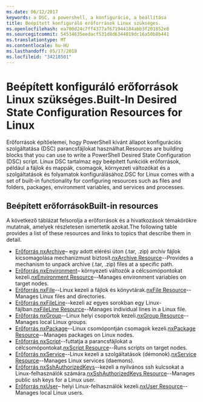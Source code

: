```yaml
---
ms.date: 06/12/2017
keywords: a DSC, a powershell, a konfiguráció, a beállítása
title: Beépített konfiguráló erőforrások Linux szükséges.
ms.openlocfilehash: ea700d24c7ff4377af671944184abb3f201852e8
ms.sourcegitcommit: 54534635eedacf531d8d6344019dc16a50b8b441
ms.translationtype: MT
ms.contentlocale: hu-HU
ms.lasthandoff: 05/17/2018
ms.locfileid: "34218501"
---
```

# <a name="built-in-desired-state-configuration-resources-for-linux"></a><span data-ttu-id="763de-103">Beépített konfiguráló erőforrások Linux szükséges.</span><span class="sxs-lookup"><span data-stu-id="763de-103">Built-In Desired State Configuration Resources for Linux</span></span>

<span data-ttu-id="763de-104">Erőforrások építőelemei, hogy PowerShell kívánt állapot konfigurációs szolgáltatása (DSC) parancsfájlokat használhat.</span><span class="sxs-lookup"><span data-stu-id="763de-104">Resources are building blocks that you can use to write a PowerShell Desired State Configuration (DSC) script.</span></span> <span data-ttu-id="763de-105">Linux DSC tartalmaz egy beépített funkciók erőforrások, például a fájlok és mappák, csomagok, környezeti változókat és a szolgáltatások és folyamatok konfigurálásához.</span><span class="sxs-lookup"><span data-stu-id="763de-105">DSC for Linux comes with a set of built-in functionality for configuring resources such as files and folders, packages, environment variables, and services and processes.</span></span>

## <a name="built-in-resources"></a><span data-ttu-id="763de-106">Beépített erőforrások</span><span class="sxs-lookup"><span data-stu-id="763de-106">Built-in resources</span></span>

<span data-ttu-id="763de-107">A következő táblázat felsorolja a erőforrások és a hivatkozások témakörökre mutatnak, amelyek részletesen ismertetik azokat.</span><span class="sxs-lookup"><span data-stu-id="763de-107">The following table provides a list of these resources and links to topics that describe them in detail.</span></span>

* <span data-ttu-id="763de-108">[Erőforrás nxArchive](lnxArchiveResource.md)– egy adott elérési úton (.tar, .zip) archív fájlok kicsomagolása mechanizmust biztosít.</span><span class="sxs-lookup"><span data-stu-id="763de-108">[nxArchive Resource](lnxArchiveResource.md)--Provides a mechanism to unpack archive (.tar, .zip) files at a specific path.</span></span>
* <span data-ttu-id="763de-109">[Erőforrás nxEnvironment](lnxEnvironmentResource.md)– környezeti változók a célcsomópontokat kezeli.</span><span class="sxs-lookup"><span data-stu-id="763de-109">[nxEnvironment Resource](lnxEnvironmentResource.md)--Manages environment variables on target nodes.</span></span>
* <span data-ttu-id="763de-110">[Erőforrás nxFile](lnxFileResource.md)--Linux kezeli a fájlok és könyvtárak.</span><span class="sxs-lookup"><span data-stu-id="763de-110">[nxFile Resource](lnxFileResource.md)--Manages Linux files and directories.</span></span>
* <span data-ttu-id="763de-111">[Erőforrás nxFileLine](lnxFileLineResource.md)--kezeli az egyes sorokban egy Linux-fájlban.</span><span class="sxs-lookup"><span data-stu-id="763de-111">[nxFileLine Resource](lnxFileLineResource.md)--Manages individual lines in a Linux file.</span></span>
* <span data-ttu-id="763de-112">[Erőforrás nxGroup](lnxGroupResource.md)--Linux helyi csoportok kezeli.</span><span class="sxs-lookup"><span data-stu-id="763de-112">[nxGroup Resource](lnxGroupResource.md)--Manages local Linux groups.</span></span>
* <span data-ttu-id="763de-113">[Erőforrás nxPackage](lnxPackageResource.md)--Linux csomópontján csomagok kezeli.</span><span class="sxs-lookup"><span data-stu-id="763de-113">[nxPackage Resource](lnxPackageResource.md)--Manages packages on Linux nodes.</span></span>
* <span data-ttu-id="763de-114">[Erőforrás nxScript](lnxScriptResource.md)--futtatja a parancsfájlokat a célcsomópontokat.</span><span class="sxs-lookup"><span data-stu-id="763de-114">[nxScript Resource](lnxScriptResource.md)--Runs scripts on target nodes.</span></span>
* <span data-ttu-id="763de-115">[Erőforrás nxService](lnxServiceResource.md)--Linux kezeli a szolgáltatások (démonok).</span><span class="sxs-lookup"><span data-stu-id="763de-115">[nxService Resource](lnxServiceResource.md)--Manages Linux services (daemons).</span></span>
* <span data-ttu-id="763de-116">[Erőforrás nxSshAuthorizedKeys](lnxSshAuthorizedKeysResource.md)--kezeli a nyilvános ssh kulcsokat a Linux-felhasználók számára.</span><span class="sxs-lookup"><span data-stu-id="763de-116">[nxSshAuthorizedKeys Resource](lnxSshAuthorizedKeysResource.md)--Manages public ssh keys for a Linux user.</span></span>
* <span data-ttu-id="763de-117">[Erőforrás nxUser](lnxUserResource.md)– helyi Linux-felhasználók kezeli.</span><span class="sxs-lookup"><span data-stu-id="763de-117">[nxUser Resource](lnxUserResource.md)--Manages local Linux users.</span></span>